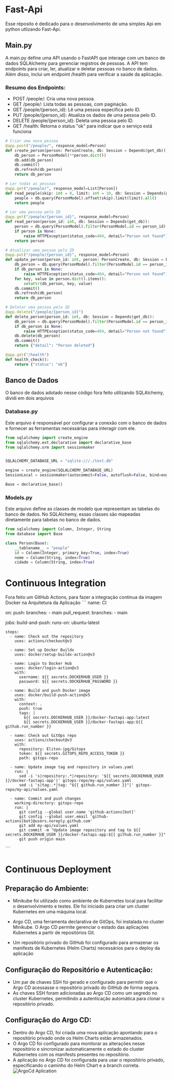 # Fast-Api
Esse réposito é dedicado para o desenvolvimento de uma simples Api em python utlizando Fast-Api.
## Main.py
A main.py define uma API usando o FastAPI que interage com um banco de dados SQLAlchemy para gerenciar registros de pessoas. A API tem endpoints para criar, ler, atualizar e deletar pessoas no banco de dados. Além disso, inclui um endpoint /health para verificar a saúde da aplicação.
### Resumo dos Endpoints:
- POST /people/: Cria uma nova pessoa.
- GET /people/: Lista todas as pessoas, com paginação.
- GET /people/{person_id}: Lê uma pessoa específica pelo ID.
- PUT /people/{person_id}: Atualiza os dados de uma pessoa pelo ID.
- DELETE /people/{person_id}: Deleta uma pessoa pelo ID.
- GET /health: Retorna o status "ok" para indicar que o serviço está funciona

~~~python
# Criar uma nova pessoa
@app.post("/people/", response_model=Person)
def create_person(person: PersonCreate, db: Session = Depends(get_db)):
    db_person = PersonModel(**person.dict())
    db.add(db_person)
    db.commit()
    db.refresh(db_person)
    return db_person

# Ler todas as pessoas
@app.get("/people/", response_model=List[Person])
def read_people(skip: int = 0, limit: int = 10, db: Session = Depends(get_db)):
    people = db.query(PersonModel).offset(skip).limit(limit).all()
    return people

# Ler uma pessoa pelo ID
@app.get("/people/{person_id}", response_model=Person)
def read_person(person_id: int, db: Session = Depends(get_db)):
    person = db.query(PersonModel).filter(PersonModel.id == person_id).first()
    if person is None:
        raise HTTPException(status_code=404, detail="Person not found")
    return person

# Atualizar uma pessoa pelo ID
@app.put("/people/{person_id}", response_model=Person)
def update_person(person_id: int, person: PersonCreate, db: Session = Depends(get_db)):
    db_person = db.query(PersonModel).filter(PersonModel.id == person_id).first()
    if db_person is None:
        raise HTTPException(status_code=404, detail="Person not found")
    for key, value in person.dict().items():
        setattr(db_person, key, value)
    db.commit()
    db.refresh(db_person)
    return db_person

# Deletar uma pessoa pelo ID
@app.delete("/people/{person_id}")
def delete_person(person_id: int, db: Session = Depends(get_db)):
    db_person = db.query(PersonModel).filter(PersonModel.id == person_id).first()
    if db_person is None:
        raise HTTPException(status_code=404, detail="Person not found")
    db.delete(db_person)
    db.commit()
    return {"detail": "Person deleted"}

@app.get("/health")
def health_check():
    return {"status": "ok"}
~~~

## Banco de Dados
O banco de dados adotado nesse código fora feito utilizando SQLAlchemy, dividi em dois arquivos
 ### Database.py 
 Este arquivo é responsável por configurar a conexão com o banco de dados e fornecer as ferramentas necessárias para interagir com ele.
 ~~~python
 from sqlalchemy import create_engine
from sqlalchemy.ext.declarative import declarative_base
from sqlalchemy.orm import sessionmaker


SQLALCHEMY_DATABASE_URL = "sqlite:///./test.db"  

engine = create_engine(SQLALCHEMY_DATABASE_URL)
SessionLocal = sessionmaker(autocommit=False, autoflush=False, bind=engine)

Base = declarative_base()
 ~~~
### Models.py
Este arquivo define as classes de modelo que representam as tabelas do banco de dados. No SQLAlchemy, essas classes são mapeadas diretamente para tabelas no banco de dados.
~~~python
from sqlalchemy import Column, Integer, String
from database import Base

class Person(Base):
    __tablename__ = "people"
    id = Column(Integer, primary_key=True, index=True)
    nome = Column(String, index=True)
    cidade = Column(String, index=True)
~~~
# Continuous Integration
 Fora feito um GitHub Actions, para fazer a integração continua da imagem Docker na Arquitetura da Aplicação
 ˋˋˋ
name: CI

on:
  push:
    branches:
      - main
  pull_request:
    branches:
      - main

jobs:
  build-and-push:
    runs-on: ubuntu-latest

    steps:
      - name: Check out the repository
        uses: actions/checkout@v3

      - name: Set up Docker Buildx
        uses: docker/setup-buildx-action@v3

      - name: Login to Docker Hub
        uses: docker/login-action@v3
        with:
          username: ${{ secrets.DOCKERHUB_USER }}
          password: ${{ secrets.DOCKERHUB_PASSWORD }}

      - name: Build and push Docker image
        uses: docker/build-push-action@v5
        with:
          context: .
          push: true
          tags: |
            ${{ secrets.DOCKERHUB_USER }}/docker-fastapi-app:latest
            ${{ secrets.DOCKERHUB_USER }}/docker-fastapi-app:${{ github.run_number }}

      - name: Check out GitOps repo
        uses: actions/checkout@v3
        with:
          repository: Eliton-jpg/Gitops
          token: ${{ secrets.GITOPS_REPO_ACCESS_TOKEN }}
          path: gitops-repo

      - name: Update image tag and repository in values.yaml
        run: |
          sed -i 's|repository:.*|repository: '${{ secrets.DOCKERHUB_USER }}/docker-fastapi-app'|' gitops-repo/my-api/values.yaml
          sed -i 's|tag:.*|tag: "${{ github.run_number }}"|' gitops-repo/my-api/values.yaml

      - name: Commit and push changes
        working-directory: gitops-repo
        run: |
          git config --global user.name 'github-actions[bot]'
          git config --global user.email 'github-actions[bot]@users.noreply.github.com'
          git add my-api/values.yaml
          git commit -m "Update image repository and tag to ${{ secrets.DOCKERHUB_USER }}/docker-fastapi-app:${{ github.run_number }}"
          git push origin main
 ˋˋˋ
# Continuous Deployment
## Preparação do Ambiente:
- Minikube foi utilizado como ambiente de Kubernetes local para facilitar o desenvolvimento e testes. Ele foi iniciado para criar um cluster Kubernetes em uma máquina local.
  
- Argo CD, uma ferramenta declarativa de GitOps, foi instalada no cluster Minikube. O Argo CD permite gerenciar o estado das aplicações Kubernetes a partir de repositórios Git.
  
- Um repositório privado do GitHub foi configurado para armazenar os manifests de Kubernetes (Helm Charts) necessários para o deploy da aplicação
## Configuração do Repositório e Autenticação:
- Um par de chaves SSH foi gerado e configurado para permitir que o Argo CD acessasse o repositório privado do GitHub de forma segura.
- As chaves SSH foram adicionadas ao Argo CD como um segredo no cluster Kubernetes, permitindo a autenticação automática para clonar o repositório privado.
  
## Configuração do Argo CD:
- Dentro do Argo CD, foi criada uma nova aplicação apontando para o repositório privado onde os Helm Charts estão armazenados.
- O Argo CD foi configurado para monitorar as alterações nesse repositório e sincronizar automaticamente o estado do cluster Kubernetes com os manifests presentes no repositório.
- A aplicação no Argo CD foi configurada para usar o repositório privado, especificando o caminho do Helm Chart e a branch correta.
![ArgoCd Aplication](ApiTest\imagens\imagem.png)
